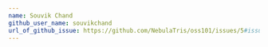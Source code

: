 ```yaml
---
name: Souvik Chand
github_user_name: souvikchand
url_of_github_issue: https://github.com/NebulaTris/oss101/issues/5#issue-2061752854
---
```

